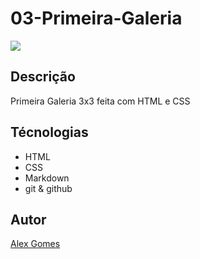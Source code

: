# 03-Primeira-Galeria

![](./img/Captura%20de%20Tela%202025-03-10%20%C3%A0s%2014.55.51.png)

## Descrição
Primeira Galeria 3x3 feita com HTML e CSS


## Técnologias
* HTML
* CSS
* Markdown
* git
& github

## Autor
[Alex Gomes](https://www.linkedin.com/in/alex-henrique-d-95013a353/)